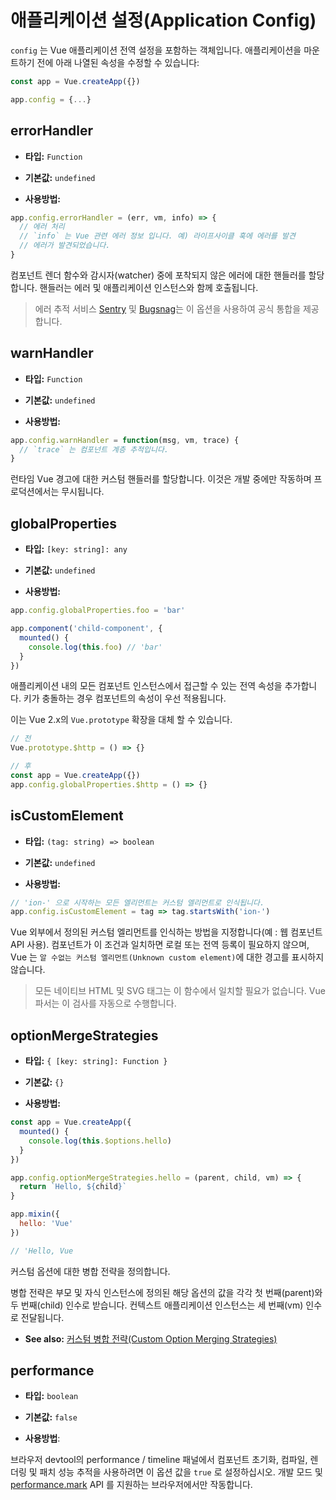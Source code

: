 # 애플리케이션 설정(Application Config)

`config` 는 Vue 애플리케이션 전역 설정을 포함하는 객체입니다. 애플리케이션을 마운트하기 전에 아래 나열된 속성을 수정할 수 있습니다:

```js
const app = Vue.createApp({})

app.config = {...}
```

## errorHandler

- **타입:** `Function`

- **기본값:** `undefined`

- **사용방법:**

```js
app.config.errorHandler = (err, vm, info) => {
  // 에러 처리
  // `info` 는 Vue 관련 에러 정보 입니다. 예) 라이프사이클 훅에 에러를 발견
  // 에러가 발견되었습니다.
}
```

컴포넌트 렌더 함수와 감시자(watcher) 중에 포착되지 않은 에러에 대한 핸들러를 할당합니다. 핸들러는 에러 및 애플리케이션 인스턴스와 함께 호출됩니다.

> 에러 추적 서비스 [Sentry](https://sentry.io/for/vue/) 및 [Bugsnag](https://docs.bugsnag.com/platforms/browsers/vue/)는 이 옵션을 사용하여 공식 통합을 제공합니다.

## warnHandler

- **타입:** `Function`

- **기본값:** `undefined`

- **사용방법:**

```js
app.config.warnHandler = function(msg, vm, trace) {
  // `trace` 는 컴포넌트 계층 추적입니다.
}
```

런타임 Vue 경고에 대한 커스텀 핸들러를 할당합니다. 이것은 개발 중에만 작동하며 프로덕션에서는 무시됩니다.

## globalProperties

- **타입:** `[key: string]: any`

- **기본값:** `undefined`

- **사용방법:**

```js
app.config.globalProperties.foo = 'bar'

app.component('child-component', {
  mounted() {
    console.log(this.foo) // 'bar'
  }
})
```

애플리케이션 내의 모든 컴포넌트 인스턴스에서 접근할 수 있는 전역 속성을 추가합니다. 키가 충돌하는 경우 컴포넌트의 속성이 우선 적용됩니다.

이는 Vue 2.x의 `Vue.prototype` 확장을 대체 할 수 있습니다.

```js
// 전
Vue.prototype.$http = () => {}

// 후
const app = Vue.createApp({})
app.config.globalProperties.$http = () => {}
```

## isCustomElement

- **타입:** `(tag: string) => boolean`

- **기본값:** `undefined`

- **사용방법:**

```js
// 'ion-' 으로 시작하는 모든 엘리먼트는 커스텀 엘리먼트로 인식됩니다.
app.config.isCustomElement = tag => tag.startsWith('ion-')
```

Vue 외부에서 정의된 커스텀 엘리먼트를 인식하는 방법을 지정합니다(예 : 웹 컴포넌트 API 사용). 컴포넌트가 이 조건과 일치하면 로컬 또는 전역 등록이 필요하지 않으며, Vue 는 `알 수없는 커스텀 엘리먼트(Unknown custom element)`에 대한 경고를 표시하지 않습니다.

> 모든 네이티브 HTML 및 SVG 태그는 이 함수에서 일치할 필요가 없습니다. Vue 파서는 이 검사를 자동으로 수행합니다.

## optionMergeStrategies

- **타입:** `{ [key: string]: Function }`

- **기본값:** `{}`

- **사용방법:**

```js
const app = Vue.createApp({
  mounted() {
    console.log(this.$options.hello)
  }
})

app.config.optionMergeStrategies.hello = (parent, child, vm) => {
  return `Hello, ${child}`
}

app.mixin({
  hello: 'Vue'
})

// 'Hello, Vue
```

커스텀 옵션에 대한 병합 전략을 정의합니다.

병합 전략은 부모 및 자식 인스턴스에 정의된 해당 옵션의 값을 각각 첫 번째(parent)와 두 번째(child) 인수로 받습니다. 컨텍스트 애플리케이션 인스턴스는 세 번째(vm) 인수로 전달됩니다.

- **See also:**
    [커스텀 병합 전략(Custom Option Merging Strategies)](../guide/mixins.html#custom-option-merge-strategies)

## performance

- **타입:** `boolean`

- **기본값:** `false`

- **사용방법**:

브라우저 devtool의 performance / timeline 패널에서 컴포넌트 초기화, 컴파일, 렌더링 및 패치 성능 추적을 사용하려면 이 옵션 값을 `true` 로 설정하십시오. 개발 모드 및 [performance.mark](https://developer.mozilla.org/en-US/docs/Web/API/Performance/mark) API 를 지원하는 브라우저에서만 작동합니다.
